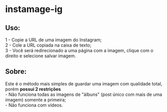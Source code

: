 # instamage-ig

## Uso:
1 - Copie a URL de uma imagem do Instagram;  
2 - Cole a URL copiada na caixa de texto;  
3 - Você será redirecionado a uma página com a imagem, clique com o direito e selecione salvar imagem.  

## Sobre:
Este é o método mais simples de guardar uma imagem com qualidade total, porém **possui 2 restrições**  
    - Não funciona todas as imagens de "álbuns" (post único com mais de uma imagem) somente a primeira;  
    - Não funciona com vídeos.  
